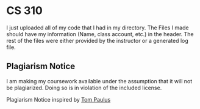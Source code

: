 # CS 310 
I just uploaded all of my code that I had in my directory. The Files I made should have my information (Name, class account, etc.) in the header. The rest of the files were either provided by the instructor or a generated log file.

## Plagiarism Notice
I am making my coursework available under the assumption that it will not be plagiarized. Doing so is in violation of the included license.

Plagiarism Notice inspired by [Tom Paulus](https://github.com/tpaulus)
